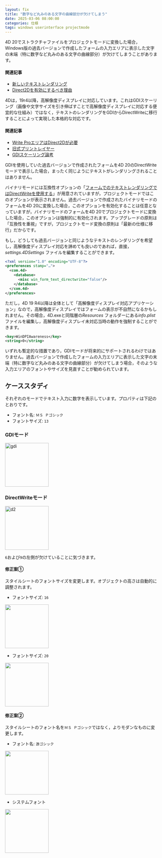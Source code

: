 ```yaml
---
layout: fix
title: "数字など丸みのある文字の曲線部分が欠けてしまう"
date: 2025-03-06 08:00:00
categories: 仕様
tags: windows userinterface projectmode
---
```


4D 20でストラクチャファイルをプロジェクトモードに変換した場合，Windows版の過去バージョンで作成したフォームの入力エリアに表示した文字の末端（特に数字など丸みのある文字の曲線部分）が欠けてしまうことがあります。

#### 関連記事

* [新しいテキストレンダリング](https://4d-jp.github.io/2022/02/28/text-api/)
* [Direct2Dを有効にするべき理由](https://4d-jp.github.io/2024/05/30/direct2d/)

4Dは，19r4以降，高解像度ディスプレイに対応しています。これはGDIスケーリング（画像や文字サイズを引き伸ばすことで高解像度ディスプレイに対応する便宜的な仕組み）ではなく，テキストのレンダリングをGDIからDirectWriteに移行することによって実現した本格的な対応です。

#### 関連記事

* [Write ProエリアはDirect2Dが必要](https://4d-jp.github.io/2022/06/28/write-pro-needs-d2d/)
* [旧式プリントレイヤー](https://4d-jp.github.io/2022/02/28/old-print-layer/)
* [GDIスケーリング論考](https://4d-jp.github.io/2020/08/03/gdi-scaling/)

GDIを使用していた過去バージョンで作成されたフォームを4D 20のDirectWriteモードで表示した場合，まったく同じようにテキストがレンダリングされることはありません。

バイナリモードには互換性オプションの「[フォームでのテキストレンダリングではDirectWriteを使用する](https://doc.4d.com/4Dv20/4D/20.2/Compatibility-page.300-6750362.ja.html)」が用意されていますが，プロジェクトモードではこのオプションが表示されません。過去バージョンで作成されたバイナリモードのフォームを4D 20に変換した場合，このオプションを有効化することは任意となっていますが，バイナリモードのフォームを4D 20でプロジェクトモードに変換した場合，このオプションは強制的に有効化されます。アップグレードの原則は「互換性を重視」ですが，プロジェクトモード変換の原則は「最新の仕様に移行」だからです。

もし，どうしても過去バージョンと同じようなテキストのレンダリングを希望し，高解像度ディスプレイ対応を諦めても良いのであれば，直接，*settings.4DSettings* ファイルを編集することができます。

```xml
<?xml version="1.0" encoding="UTF-8"?>
<preferences stamp="…">
  <com.4d>
	<database>
	  <misc win_form_text_directwrite="false"/>
	</database>
  </com.4d>
</preferences>
```

ただし，4D 19 R4以降は全体として「高解像度ディスプレイ対応アプリケーション」なので，高解像度ディスプレイではフォームの表示が不自然になるかもしれません。その場合，4D.exeと同階層の*Resources* フォルダーにある*info.plist* ファイルを編集し，高解像度ディスプレイ未対応当時の動作を強制することができます。

```xml
<key>WinDPIAwareness</key>
<string>0</string>
```

いずれも暫定的な措置であり，GDIモードが将来的にサポートされるわけではありません。過去バージョンで作成したフォームの入力エリアに表示した文字の末端（特に数字など丸みのある文字の曲線部分）が欠けてしまう場合，そのような入力エリアのフォントやサイズを見直すことが勧められています。

## ケーススタディ

それぞれのモードでテキスト入力に数字を表示しています。プロパティは下記のとおりです。

* フォント名: `ＭＳ Ｐゴシック`
* フォントサイズ: `13`
  
### GDIモード

<img width="144" alt="gdi" src="https://github.com/user-attachments/assets/3a1299b9-b19a-4c70-aa36-85b0733299e9" />

### DirectWriteモード

<img width="144" alt="d2" src="https://github.com/user-attachments/assets/b00e4fc5-263d-471a-aecb-a30e21d8c449" />

`6`および`9`の左側が欠けていることに気づきます。

#### 修正案①

スタイルシートのフォントサイズを変更します。オブジェクトの高さは自動的に調整されます。

* フォントサイズ: `16`

<img width="144" alt="" src="https://github.com/user-attachments/assets/933aa1f9-171b-46c8-b0f5-b01881c18625" />

* フォントサイズ: `20`

<img width="144" alt="" src="https://github.com/user-attachments/assets/3a249f9a-d8cb-404c-af96-c35ee98aff0b" />

#### 修正案②

スタイルシートのフォント名を`ＭＳ Ｐゴシック`ではなく，よりモダンなものに変更します。

* フォント名: `游ゴシック`

<img width="144" alt="" src="https://github.com/user-attachments/assets/664079f8-3a6a-43b5-92ac-dfe2e517f290" />

* システムフォント

<img width="144" alt="" src="https://github.com/user-attachments/assets/8d5282a9-ea24-4123-a304-480b3b5fa434" />
